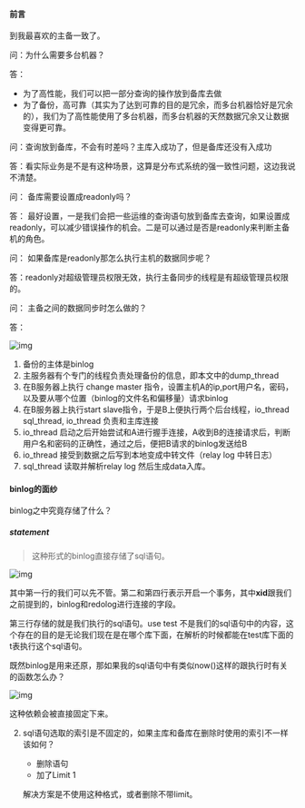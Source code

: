 #### 前言

到我最喜欢的主备一致了。



问：为什么需要多台机器？

答：

- 为了高性能，我们可以把一部分查询的操作放到备库去做
- 为了备份，高可靠（其实为了达到可靠的目的是冗余，而多台机器恰好是冗余的），我们为了高性能使用了多台机器，而多台机器的天然数据冗余又让数据变得更可靠。



问：查询放到备库，不会有时差吗？主库入成功了，但是备库还没有入成功

答：看实际业务是不是有这种场景，这算是分布式系统的强一致性问题，这边我说不清楚。



问： 备库需要设置成readonly吗？

答： 最好设置，一是我们会把一些运维的查询语句放到备库去查询，如果设置成readonly，可以减少错误操作的机会。二是可以通过是否是readonly来判断主备机的角色。



问： 如果备库是readonly那怎么执行主机的数据同步呢？

答：readonly对超级管理员权限无效，执行主备同步的线程是有超级管理员权限的。



问： 主备之间的数据同步时怎么做的？

答： 

![img](https://static001.geekbang.org/resource/image/a6/a3/a66c154c1bc51e071dd2cc8c1d6ca6a3.png)



1. 备份的主体是binlog
2. 主服务器有个专门的线程负责处理备份的信息，即本文中的dump_thread
3. 在B服务器上执行 change master 指令，设置主机A的ip,port用户名，密码，以及要从哪个位置（binlog的文件名和偏移量）请求binlog
4. 在B服务器上执行start slave指令，于是B上便执行两个后台线程，io_thread sql_thread, io_thread 负责和主库连接
5. io_thread 启动之后开始尝试和A进行握手连接，A收到B的连接请求后，判断用户名和密码的正确性，通过之后，便把B请求的binlog发送给B
6. io_thread 接受到数据之后写到本地变成中转文件（relay log 中转日志）
7. sql_thread 读取并解析relay log 然后生成data入库。



#### binlog的面纱

binlog之中究竟存储了什么？

##### statement

> 这种形式的binlog直接存储了sql语句。

![img](https://static001.geekbang.org/resource/image/b9/31/b9818f73cd7d38a96ddcb75350b52931.png)

其中第一行的我们可以先不管。第二和第四行表示开启一个事务，其中**xid**跟我们之前提到的，binlog和redolog进行连接的字段。

第三行存储的就是我们执行的sql语句。use test 不是我们的sql语句中的内容，这个存在的目的是无论我们现在是在哪个库下面，在解析的时候都能在test库下面的t表执行这个sql语句。



既然binlog是用来还原，那如果我的sql语句中有类似now()这样的跟执行时有关的函数怎么办？

![img](https://static001.geekbang.org/resource/image/1a/41/1ad3a4c4b9a71955edba5195757dd041.png)

这种依赖会被直接固定下来。



2. sql语句选取的索引是不固定的，如果主库和备库在删除时使用的索引不一样该如何？

   - 删除语句
   - 加了Limit 1

   解决方案是不使用这种格式，或者删除不带limit。







